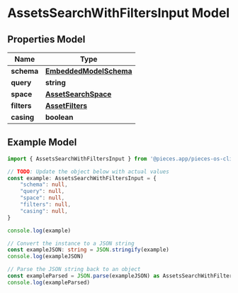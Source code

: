 
# AssetsSearchWithFiltersInput Model


## Properties Model

Name | Type
------------ | -------------
**schema** | [**EmbeddedModelSchema**](EmbeddedModelSchema)
**query** | **string**
**space** | [**AssetSearchSpace**](AssetSearchSpace)
**filters** | [**AssetFilters**](AssetFilters)
**casing** | **boolean**

## Example Model

```typescript
import { AssetsSearchWithFiltersInput } from '@pieces.app/pieces-os-client'

// TODO: Update the object below with actual values
const example: AssetsSearchWithFiltersInput = {
    "schema": null,
    "query": null,
    "space": null,
    "filters": null,
    "casing": null,
}

console.log(example)

// Convert the instance to a JSON string
const exampleJSON: string = JSON.stringify(example)
console.log(exampleJSON)

// Parse the JSON string back to an object
const exampleParsed = JSON.parse(exampleJSON) as AssetsSearchWithFiltersInput
console.log(exampleParsed)
```


